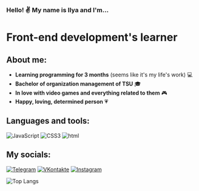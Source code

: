 ### Hello! :v: My name is Ilya and I'm...

# Front-end development's learner

## About me:

- **Learning programming for 3 months** (seems like it's my life's work) :computer:
- **Bachelor of organization management of TSU** :mortar_board:
- **In love with video games and everything related to them** :video_game:
- **Happy, loving, determined person** :heartpulse:

## Languages and tools:

![JavaScript](https://img.shields.io/badge/JavaScript-000?style=for-the-badge&logo=javascript) ![CSS3](https://img.shields.io/badge/CSS-000?style=for-the-badge&logo=css3) ![html](https://img.shields.io/badge/HTML-000?style=for-the-badge&logo=html5)

## My socials:

[![Telegram](https://img.shields.io/badge/Telegram-000?style=for-the-badge&logo=telegram)](http://telegram.org/volkov_here) [![VKontakte](https://img.shields.io/badge/VKontakte-000?style=for-the-badge&logo=vk)](http://vk.com/ilvlkv) [![Instagram](https://img.shields.io/badge/Instagram-000?style=for-the-badge&logo=instagram)](http://instagram.org/ilvlkv)

![Top Langs](https://github-readme-stats.vercel.app/api/top-langs/?username=ilvlkv&title_color=FFFFFF&bg_color=000000&text_color=FFFFFF&hide_border=true&border_radius=0)
